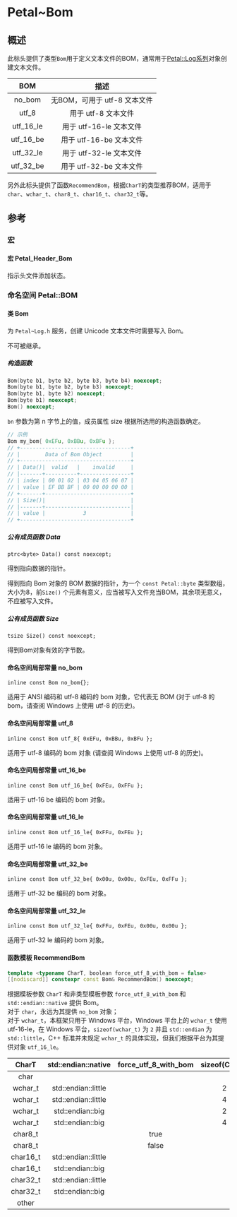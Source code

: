 # Petal~Bom

## 概述

此标头提供了类型`Bom`用于定义文本文件的BOM，通常用于[Petal::Log系列](Petal~Log.md)对象创建文本文件。

| BOM | 描述 |
| :---: | :---: |
| no_bom | 无BOM，可用于 utf-8 文本文件 |
| utf_8 | 用于 utf-8 文本文件 |
| utf_16_le | 用于 utf-16-le 文本文件 |
| utf_16_be | 用于 utf-16-be 文本文件 |
| utf_32_le | 用于 utf-32-le 文本文件 |
| utf_32_be | 用于 utf-32-be 文本文件 |

另外此标头提供了函数`RecommendBom`，根据`CharT`的类型推荐BOM，适用于`char`、`wchar_t`、`char8_t`、`char16_t`、`char32_t`等。  

## 参考

### 宏

#### 宏 Petal_Header_Bom

指示头文件添加状态。  

### 命名空间 Petal::BOM

#### 类 Bom

为 `Petal~Log.h` 服务，创建 Unicode 文本文件时需要写入 Bom。  

不可被继承。  

##### 构造函数

```C++
Bom(byte b1, byte b2, byte b3, byte b4) noexcept;
Bom(byte b1, byte b2, byte b3) noexcept;
Bom(byte b1, byte b2) noexcept;
Bom(byte b1) noexcept;
Bom() noexcept;
```

`bn` 参数为第 n 字节上的值，成员属性 size 根据所选用的构造函数确定。  

```cpp
// 示例
Bom my_bom{ 0xEFu, 0xBBu, 0xBFu };
// +-----------------------------------+
// |        Data of Bom Object         |
// +-----------------------------------+
// | Data()|  valid   |    invalid     |
// |-------+----------+----------------+
// | index | 00 01 02 | 03 04 05 06 07 |
// | value | EF BB BF | 00 00 00 00 00 |
// +-------+---------------------------+
// | Size()|                           |
// |-------+---------------------------|
// | value |            3              |
// +-----------------------------------+
```

##### 公有成员函数 Data

`ptrc<byte> Data() const noexcept;`  

得到指向数据的指针。  

得到指向 Bom 对象的 BOM 数据的指针，为一个 `const Petal::byte` 类型数组，大小为8，前`Size()` 个元素有意义，应当被写入文件充当BOM，其余项无意义，不应被写入文件。  

##### 公有成员函数 Size

`tsize Size() const noexcept;`  

得到Bom对象有效的字节数。  

#### 命名空间局部常量 no_bom

`inline const Bom no_bom{};`  

适用于 ANSI 编码和 utf-8 编码的 bom 对象，它代表无 BOM (对于 utf-8 的 bom，请查阅 Windows 上使用 utf-8 的历史)。  

#### 命名空间局部常量 utf_8

`inline const Bom utf_8{ 0xEFu, 0xBBu, 0xBFu };`  

适用于 utf-8 编码的 bom 对象 (请查阅 Windows 上使用 utf-8 的历史)。  

#### 命名空间局部常量 utf_16_be

`inline const Bom utf_16_be{ 0xFEu, 0xFFu };`

适用于 utf-16 be 编码的 bom 对象。  

#### 命名空间局部常量 utf_16_le

`inline const Bom utf_16_le{ 0xFFu, 0xFEu };`

适用于 utf-16 le 编码的 bom 对象。  

#### 命名空间局部常量 utf_32_be

`inline const Bom utf_32_be{ 0x00u, 0x00u, 0xFEu, 0xFFu };`

适用于 utf-32 be 编码的 bom 对象。  

#### 命名空间局部常量 utf_32_le

`inline const Bom utf_32_le{ 0xFFu, 0xFEu, 0x00u, 0x00u };`

适用于 utf-32 le 编码的 bom 对象。  

#### 函数模板 RecommendBom

```cpp
template <typename CharT, boolean force_utf_8_with_bom = false>
[[nodiscard]] constexpr const Bom& RecommendBom() noexcept;
```

根据模板参数 `CharT` 和非类型模板参数 `force_utf_8_with_bom` 和 `std::endian::native` 提供 Bom。  
对于 `char`，永远为其提供 `no_bom` 对象；  
对于 `wchar_t`，本框架只用于 Windows 平台，Windows 平台上的 `wchar_t` 使用 utf-16-le，在 Windows 平台，`sizeof(wchar_t)` 为 `2` 并且 `std::endian` 为 `std::little`，C++ 标准并未规定 `wchar_t` 的具体实现，但我们根据平台为其提供对象 `utf_16_le`。  

| CharT | std::endian::native | force_utf_8_with_bom | sizeof(CharT) | result |
|:---:|:---:|:---:|:---:|:---:|
| char | | | | no_bom |
| wchar_t | std::endian::little | | 2 | utf_16_le |
| wchar_t | std::endian::little | | 4 | utf_32_le |
| wchar_t | std::endian::big | | 2 | utf_16_be |
| wchar_t | std::endian::big | | 4 | utf_32_be |
| char8_t | | true | | utf_8 |
| char8_t | | false | | no_bom |
| char16_t | std::endian::little | | | utf_16_le |
| char16_t | std::endian::big | | | utf_16_be |
| char32_t | std::endian::little | | | utf_32_le |
| char32_t | std::endian::big | | | utf_32_be |
| other | | | | no_bom |
